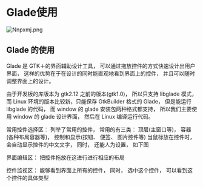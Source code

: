 # Glade使用

![Nnpxmj.png](https://s1.ax1x.com/2020/06/18/Nnpxmj.png)

## Glade 的使用

Glade 是 GTK＋的界面辅助设计工具， 可以通过拖放控件的方式快速设计出用户界面， 这样的优势在于在设计的同时能直观地看到界面上的控件， 并且可以随时调整界面上的设计。

由于开发板的库版本为 gtk2.12 之前的版本\(gtk1.0\)， 所以只支持 libglade 模式， 而 Linux 环境的版本比较新，只能保存 GtkBuilder 格式的 Glade， 但是能运行 libglade 的代码， 而 window 的 glade 安装包两种格式都支持， 所以我们主要使用 window 的 glade 设计界面， 然后在 Linux 编译运行代码。

常用控件选择区： 列举了常用的控件， 常用的有三类： 顶层\(主窗口等\)， 容器\(各种布局容器等\)， 控制和显示\(按钮、 便签、 图片控件等\) 当鼠标放在控件时， 会自动显示控件的中文文字， 同时， 还能人为设置， 如下图

界面编辑区： 把控件拖放在这进行进行相应的布局

控件监视区： 能够看到界面上所有的控件， 同时， 选中这个控件， 可以看到这个控件的具体类型

